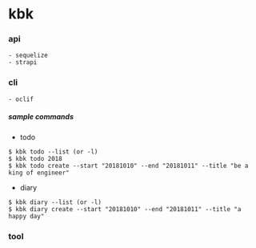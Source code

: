 # kbk

### api
```
- sequelize
- strapi
```

### cli
```
- oclif
```

##### sample commands
- todo
```
$ kbk todo --list (or -l)
$ kbk todo 2018
$ kbk todo create --start "20181010" --end "20181011" --title "be a king of engineer"
```

- diary
```
$ kbk diary --list (or -l)
$ kbk diary create --start "20181010" --end "20181011" --title "a happy day"
```

### tool
